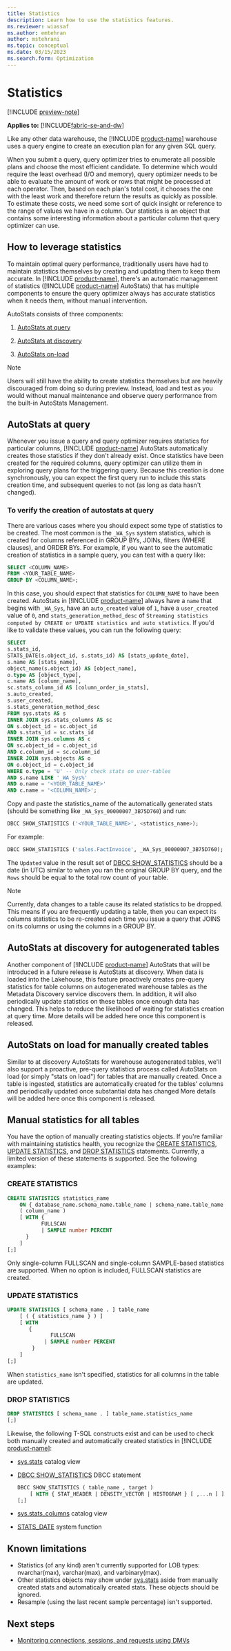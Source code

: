 ```yaml
---
title: Statistics
description: Learn how to use the statistics features.
ms.reviewer: wiassaf
ms.author: emtehran
author: mstehrani
ms.topic: conceptual
ms.date: 03/15/2023
ms.search.form: Optimization
---
```


# Statistics

[!INCLUDE [preview-note](../includes/preview-note.md)]

**Applies to:** [!INCLUDE[fabric-se-and-dw](includes/applies-to-version/fabric-se-and-dw.md)]

Like any other data warehouse, the [!INCLUDE [product-name](../includes/product-name.md)] warehouse uses a query engine to create an execution plan for any given SQL query.

When you submit a query, query optimizer tries to enumerate all possible plans and choose the most efficient candidate. To determine which would require the least overhead (I/O and memory), query optimizer needs to be able to evaluate the amount of work or rows that might be processed at each operator. Then, based on each plan's total cost, it chooses the one with the least work and therefore return the results as quickly as possible. To estimate these costs, we need some sort of quick insight or reference to the range of values we have in a column. Our statistics is an object that contains some interesting information about a particular column that query optimizer can use.

## How to leverage statistics

To maintain optimal query performance, traditionally users have had to maintain statistics themselves by creating and updating them to keep them accurate. In [!INCLUDE [product-name](../includes/product-name.md)], there's an automatic management of statistics ([!INCLUDE [product-name](../includes/product-name.md)] AutoStats) that has multiple components to ensure the query optimizer always has accurate statistics when it needs them, without manual intervention. 

AutoStats consists of three components:

1. [AutoStats at query](#autostats-at-query)

2. [AutoStats at discovery](#autostats-at-discovery-for-autogenerated-tables)

3. [AutoStats on-load](#autostats-on-load-for-manually-created-tables)

> [!NOTE]
> Users will still have the ability to create statistics themselves but are heavily discouraged from doing so during preview. Instead, load and test as you would without manual maintenance and observe query performance from the built-in AutoStats Management.

## AutoStats at query

Whenever you issue a query and query optimizer requires statistics for particular columns, [!INCLUDE [product-name](../includes/product-name.md)] AutoStats automatically creates those statistics if they don't already exist. Once statistics have been created for the required columns, query optimizer can utilize them in exploring query plans for the triggering query. Because this creation is done synchronously, you can expect the first query run to include this stats creation time, and subsequent queries to not (as long as data hasn't changed).

### To verify the creation of autostats at query

There are various cases where you should expect some type of statistics to be created. The most common is the `_WA_Sys` system statistics, which is created for columns referenced in GROUP BYs, JOINs, filters (WHERE clauses), and ORDER BYs. For example, if you want to see the automatic creation of statistics in a sample query, you can test with a query like:

```sql
SELECT <COLUMN_NAME>
FROM <YOUR_TABLE_NAME>
GROUP BY <COLUMN_NAME>;
```

In this case, you should expect that statistics for `COLUMN_NAME` to have been created. AutoStats in [!INCLUDE [product-name](../includes/product-name.md)] always have a `name` that begins with `_WA_Sys`, have an `auto_created` value of `1`, have a `user_created` value of `0`, and `stats_generation_method_desc` of `Streaming statistics computed by CREATE or UPDATE statistics and auto statistics`. If you'd like to validate these values, you can run the following query:

```sql
SELECT 
s.stats_id,
STATS_DATE(s.object_id, s.stats_id) AS [stats_update_date], 
s.name AS [stats_name],
object_name(s.object_id) AS [object_name],
o.type AS [object_type],
c.name AS [column_name],
sc.stats_column_id AS [column_order_in_stats],
s.auto_created,
s.user_created,
s.stats_generation_method_desc 
FROM sys.stats AS s 
INNER JOIN sys.stats_columns AS sc 
ON s.object_id = sc.object_id 
AND s.stats_id = sc.stats_id 
INNER JOIN sys.columns AS c 
ON sc.object_id = c.object_id 
AND c.column_id = sc.column_id 
INNER JOIN sys.objects AS o 
ON o.object_id = c.object_id 
WHERE o.type = 'U' -- Only check stats on user-tables
AND s.name LIKE '_WA_Sys%' 
AND o.name = '<YOUR_TABLE_NAME>'
AND c.name = '<COLUMN_NAME>';
```

Copy and paste the statistics_name of the automatically generated stats (should be something like `_WA_Sys_00000007_3B75D760`) and run:

```sql
DBCC SHOW_STATISTICS ('<YOUR_TABLE_NAME>', <statistics_name>);
```

For example:

```sql
DBCC SHOW_STATISTICS ('sales.FactInvoice', _WA_Sys_00000007_3B75D760);
```

The `Updated` value in the result set of [DBCC SHOW_STATISTICS](/sql/t-sql/database-console-commands/dbcc-show-statistics-transact-sql) should be a date (in UTC) similar to when you ran the original GROUP BY query, and the `Rows` should be equal to the total row count of your table.

> [!NOTE]
> Currently, data changes to a table cause its related statistics to be dropped. This means if you are frequently updating a table, then you can expect its columns statistics to be re-created each time you issue a query that JOINS on its columns or using the columns in a GROUP BY.

## AutoStats at discovery for autogenerated tables

Another component of [!INCLUDE [product-name](../includes/product-name.md)] AutoStats that will be introduced in a future release is AutoStats at discovery. When data is loaded into the Lakehouse, this feature proactively creates pre-query statistics for table columns on autogenerated warehouse tables as the Metadata Discovery service discovers them. In addition, it will also periodically update statistics on these tables once enough data has changed. This helps to reduce the likelihood of waiting for statistics creation at query time. More details will be added here once this component is released.

## AutoStats on load for manually created tables

Similar to at discovery AutoStats for warehouse autogenerated tables, we'll also support a proactive, pre-query statistics process called AutoStats on load (or simply "stats on load") for tables that are manually created. Once a table is ingested, statistics are automatically created for the tables' columns and periodically updated once substantial data has changed More details will be added here once this component is released.

## Manual statistics for all tables

You have the option of manually creating statistics objects. If you're familiar with maintaining statistics health, you recognize the [CREATE STATISTICS](/sql/t-sql/statements/create-statistics-transact-sql), [UPDATE STATISTICS](/sql/t-sql/statements/update-statistics-transact-sql), and [DROP STATISTICS](/sql/t-sql/statements/drop-statistics-transact-sql) statements. Currently, a limited version of these statements is supported. See the following examples:

### CREATE STATISTICS

```sql
CREATE STATISTICS statistics_name
    ON { database_name.schema_name.table_name | schema_name.table_name | table_name }
    ( column_name )
    [ WITH {
           FULLSCAN
           | SAMPLE number PERCENT
      }
    ]
[;]
```

Only single-column FULLSCAN and single-column SAMPLE-based statistics are supported. When no option is included, FULLSCAN statistics are created.

### UPDATE STATISTICS

```sql
UPDATE STATISTICS [ schema_name . ] table_name
    [ ( { statistics_name } ) ]
    [ WITH
       {
              FULLSCAN
            | SAMPLE number PERCENT
        }
    ]
[;]
```

When `statistics_name` isn't specified, statistics for all columns in the table are updated.

### DROP STATISTICS

```sql
DROP STATISTICS [ schema_name . ] table_name.statistics_name
[;]
```

Likewise, the following T-SQL constructs exist and can be used to check both manually created and automatically created statistics in [!INCLUDE [product-name](../includes/product-name.md)]:

- [sys.stats](/sql/relational-databases/system-catalog-views/sys-stats-transact-sql) catalog view
- [DBCC SHOW_STATISTICS](/sql/t-sql/database-console-commands/dbcc-show-statistics-transact-sql?view=sql-server-ver16&preserve-view=true) DBCC statement

  ```sql
  DBCC SHOW_STATISTICS ( table_name , target )
      [ WITH { STAT_HEADER | DENSITY_VECTOR | HISTOGRAM } [ ,...n ] ]
  [;]
  ```

- [sys.stats_columns](/sql/relational-databases/system-catalog-views/sys-stats-columns-transact-sql) catalog view
- [STATS_DATE](/sql/t-sql/functions/stats-date-transact-sql) system function

## Known limitations

- Statistics (of any kind) aren't currently supported for LOB types: nvarchar(max), varchar(max), and varbinary(max).
- Other statistics objects may show under [sys.stats](/sql/relational-databases/system-catalog-views/sys-stats-transact-sql) aside from manually created stats and automatically created stats. These objects should be ignored.
- Resample (using the last recent sample percentage) isn't supported.

## Next steps

- [Monitoring connections, sessions, and requests using DMVs](monitor-using-dmv.md)
